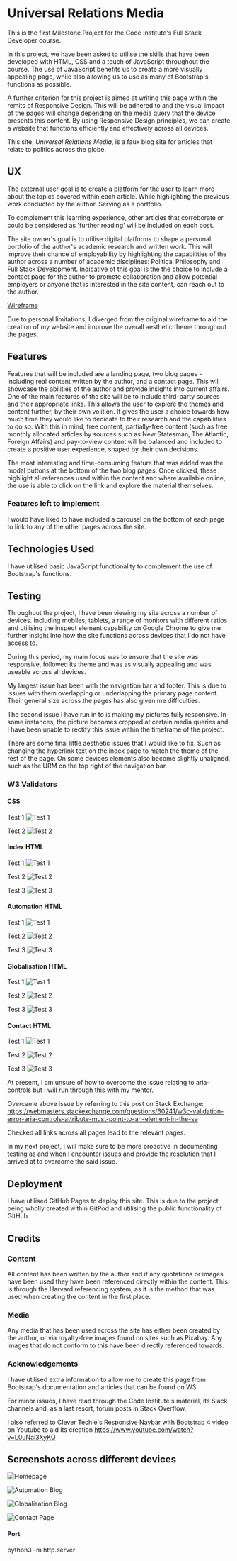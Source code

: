 # Universal Relations Media

This is the first Milestone Project for the 
Code Institute's Full Stack Developer course.

In this project, we have been asked to utilise the 
skills that have been developed with HTML, CSS and 
a touch of JavaScript throughout the course. The use 
of JavaScript benefits us to create a more visually 
appealing page, while also allowing us to use as 
many of Bootstrap's functions as possible.

A further criterion for this project is aimed at writing
this page within the remits of Responsive Design. This 
will be adhered to and the visual impact of the pages 
will change depending on the media query that the 
device presents this content. By using Responsive Design 
principles, we can create a website that functions
efficiently and effectively across all devices.

This site, *Universal Relations Media*, is a faux 
blog site for articles that relate to politics across 
the globe.

## UX

The external user goal is to create a platform for the user 
to learn more about the topics covered within each article.
While highlighting the previous work conducted by the author.
Serving as a portfolio. 

To complement this learning experience, other articles that 
corroborate or could be considered as 'further reading' will 
be included on each post.

The site owner's goal is to utilise digital platforms to 
shape a personal portfolio of the author's academic research
and written work. This will improve their chance of employability
by highlighting the capabilities of the author across a 
number of academic disciplines: Political Philosophy and 
Full Stack Development. Indicative of this goal is the 
the choice to include a contact page for the author to promote 
collaboration and allow potential employers or anyone that 
is interested in the site content, can reach out to the author.

[Wireframe](assets/images/wireframe.pdf)

Due to personal limitations, I diverged from the original wireframe
to aid the creation of my website and improve the overall aesthetic
theme throughout the pages.

## Features

Features that will be included are a landing page, two
blog pages - including real content written by the author, and a
contact page. This will showcase the abilities of the author
and provide insights into current affairs. One of the main
features of the site will be to include third-party sources 
and their appropriate links. This allows the user to explore
the themes and content further, by their own volition. It
gives the user a choice towards how much time they would
like to dedicate to their research and the capabilities
to do so. With this in mind, free content, partially-free
content (such as free monthly allocated articles by sources
such as New Statesman, The Atlantic, Foreign Affairs) and 
pay-to-view content will be balanced and included to create
a positive user experience, shaped by their own decisions. 

The most interesting and time-consuming feature that was added
was the modal buttons at the bottom of the two blog pages.
Once clicked, these highlight all references used within the
content and where available online, the use is able to click
on the link and explore the material themselves.

### Features left to implement

I would have liked to have included a carousel on the bottom
of each page to link to any of the other pages across the
site.

## Technologies Used

I have utilised basic JavaScript functionality to complement
the use of Bootstrap's functions.

## Testing

Throughout the project, I have been viewing my site across a
number of devices. Including mobiles, tablets, a range of monitors
with different ratios and utilising the inspect element capability 
on Google Chrome to give me further insight into how the site 
functions across devices that I do not have access to.

During this period, my main focus was to ensure that the site 
was responsive, followed its theme and was as visually appealing
and was useable across all devices.

My largest issue has been with the navigation bar and footer.
This is due to issues with them overlapping or underlapping
the primary page content. Their general size across the pages
has also given me difficulties.

The second issue I have run in to is making my pictures fully 
responsive. In some instances, the picture becomes cropped at certain
media queries and I have been unable to rectify this issue within
the timeframe of the project.

There are some final little aesthetic issues that I would like to fix.
Such as changing the hyperlink text on the index page to match
the theme of the rest of the page. On some devices elements also become 
slightly unaligned, such as the URM on the top right of the navigation bar.

### W3 Validators

#### CSS

Test 1
![Test 1](assets/images/cssvalidatort1.png)

Test 2
![Test 2](assets/images/cssvalidatort2.png)

#### Index HTML

Test 1
![Test 1](assets/images/indexvalidt1.png)

Test 2
![Test 2](assets/images/indexvalidt2.png)

Test 3
![Test 3](assets/images/indexvalidt3.png)

#### Automation HTML

Test 1
![Test 1](assets/images/autovalidt1.png)

Test 2
![Test 2](assets/images/autovalidt2.png)

Test 3
![Test 3](assets/images/autovalidt3.png)

#### Globalisation HTML

Test 1
![Test 1](assets/images/globvalidt1.png)

Test 2
![Test 2](assets/images/globvalidt2.png)

Test 3
![Test 3](assets/images/globvalidt3.png)

#### Contact HTML

Test 1
![Test 1](assets/images/contvalidt1.png)

Test 2
![Test 2](assets/images/contvalidt2.png)

Test 3
![Test 3](assets/images/contvalidt3.png)

At present, I am unsure of how to overcome the issue relating 
to aria-controls but I will run through this with my mentor.

Overcame above issue by referring to this post on Stack Exchange:
https://webmasters.stackexchange.com/questions/60241/w3c-validation-error-aria-controls-attribute-must-point-to-an-element-in-the-sa

Checked all links across all pages lead to the relevant pages.

In my next project, I will make sure to be more proactive in documenting
testing as and when I encounter issues and provide the resolution that
I arrived at to overcome the said issue.

## Deployment

I have utilised GitHub Pages to deploy this site.
This is due to the project being wholly created within GitPod and
utilising the public functionality of GitHub.

## Credits

### Content

All content has been written by the author and if any quotations or
images have been used they have been referenced directly within the 
content. This is through the Harvard referencing system, as it is the
method that was used when creating the content in the first place.

### Media

Any media that has been used across the site has either been created by
the author, or via royalty-free images found on sites such as Pixabay.
Any images that do not conform to this have been directly referenced 
towards.

### Acknowledgements

I have utilised extra information to allow me to create this page from
Bootstrap's documentation and articles that can be found on W3. 

For minor issues, I have read through the Code Institute's material, 
its Slack channels and, as a last resort, forum posts in Stack Overflow.

I also referred to Clever Techie's Responsive Navbar with Bootstrap 4
video on Youtube to aid its creation https://www.youtube.com/watch?v=L0uNai3XyKQ

## Screenshots across different devices

![Homepage](assets/images/resphmpg.png)

![Automation Blog](assets/images/respauto.png)

![Globalisation Blog](assets/images/respglob.png)

![Contact Page](assets/images/respcont.png)

#### Port

python3 -m http.server